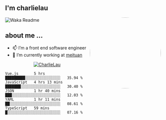 
<h2>I'm charlielau</h2>
<img align='right' style="border-radius:50%" src="https://avatars1.githubusercontent.com/u/44078251?s=460&u=6b4f1c257663e44063b0b6a21c9c94f45bcfdcc7&v=4" width="230">

![Waka Readme](https://github.com/CharlieLau/charlielau/workflows/Waka%20Readme/badge.svg)

## about me ...
- 📫 I’m a front end software  engineer
- 🔭 I’m currently working at  <a href="https://www.meituan.com">meituan</a>

<p align="center">
  <a href="https://github.com/charlielau" class="rich-diff-level-one">
    <img src="https://github-readme-stats.vercel.app/api?username=charlielau&title_color=333&text_color=777" alt="CharlieLau" >
  </a>
</p>

<!--START_SECTION:waka-->
```text
Vue.js       5 hrs           █████████░░░░░░░░░░░░░░░░   35.94 % 
JavaScript   4 hrs 13 mins   ███████░░░░░░░░░░░░░░░░░░   30.40 % 
JSON         1 hr 40 mins    ███░░░░░░░░░░░░░░░░░░░░░░   12.03 % 
YAML         1 hr 11 mins    ██░░░░░░░░░░░░░░░░░░░░░░░   08.61 % 
TypeScript   59 mins         █░░░░░░░░░░░░░░░░░░░░░░░░   07.16 %
```
<!--END_SECTION:waka-->